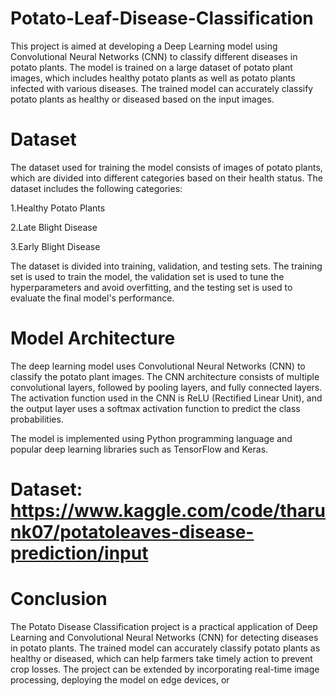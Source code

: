 # Potato-Leaf-Disease-Classification
This project is aimed at developing a Deep Learning model using Convolutional Neural Networks (CNN) to classify different diseases in potato plants. The model is trained on a large dataset of potato plant images, which includes healthy potato plants as well as potato plants infected with various diseases. The trained model can accurately classify potato plants as healthy or diseased based on the input images.

# Dataset
The dataset used for training the model consists of images of potato plants, which are divided into different categories based on their health status. The dataset includes the following categories:

1.Healthy Potato Plants

2.Late Blight Disease

3.Early Blight Disease

The dataset is divided into training, validation, and testing sets. The training set is used to train the model, the validation set is used to tune the hyperparameters and avoid overfitting, and the testing set is used to evaluate the final model's performance.

# Model Architecture
The deep learning model uses Convolutional Neural Networks (CNN) to classify the potato plant images. The CNN architecture consists of multiple convolutional layers, followed by pooling layers, and fully connected layers. The activation function used in the CNN is ReLU (Rectified Linear Unit), and the output layer uses a softmax activation function to predict the class probabilities.

The model is implemented using Python programming language and popular deep learning libraries such as TensorFlow and Keras.
# Dataset: https://www.kaggle.com/code/tharunk07/potatoleaves-disease-prediction/input

# Conclusion
The Potato Disease Classification project is a practical application of Deep Learning and Convolutional Neural Networks (CNN) for detecting diseases in potato plants. The trained model can accurately classify potato plants as healthy or diseased, which can help farmers take timely action to prevent crop losses. The project can be extended by incorporating real-time image processing, deploying the model on edge devices, or
